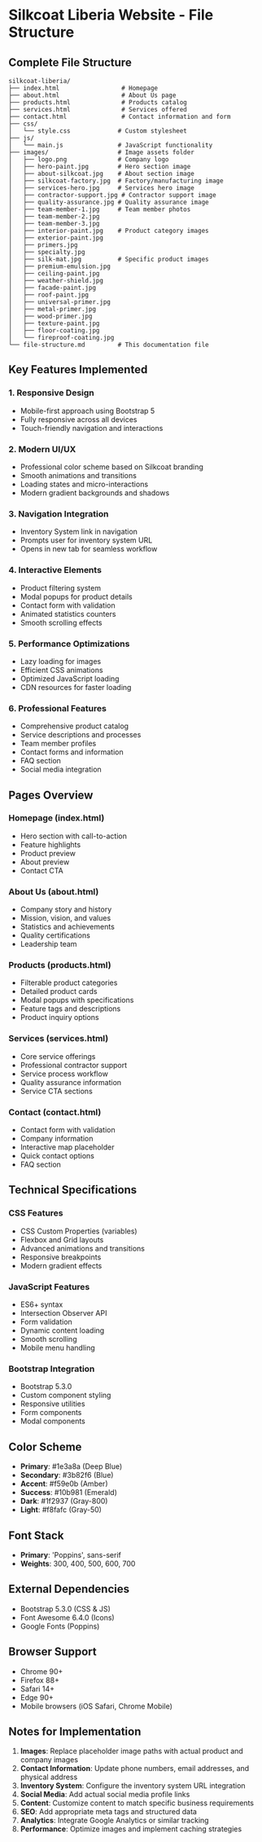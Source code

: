# Silkcoat Liberia Website - File Structure

## Complete File Structure

```
silkcoat-liberia/
├── index.html                 # Homepage
├── about.html                 # About Us page
├── products.html              # Products catalog
├── services.html              # Services offered
├── contact.html               # Contact information and form
├── css/
│   └── style.css             # Custom stylesheet
├── js/
│   └── main.js               # JavaScript functionality
├── images/                   # Image assets folder
│   ├── logo.png              # Company logo
│   ├── hero-paint.jpg        # Hero section image
│   ├── about-silkcoat.jpg    # About section image
│   ├── silkcoat-factory.jpg  # Factory/manufacturing image
│   ├── services-hero.jpg     # Services hero image
│   ├── contractor-support.jpg # Contractor support image
│   ├── quality-assurance.jpg # Quality assurance image
│   ├── team-member-1.jpg     # Team member photos
│   ├── team-member-2.jpg
│   ├── team-member-3.jpg
│   ├── interior-paint.jpg    # Product category images
│   ├── exterior-paint.jpg
│   ├── primers.jpg
│   ├── specialty.jpg
│   ├── silk-mat.jpg          # Specific product images
│   ├── premium-emulsion.jpg
│   ├── ceiling-paint.jpg
│   ├── weather-shield.jpg
│   ├── facade-paint.jpg
│   ├── roof-paint.jpg
│   ├── universal-primer.jpg
│   ├── metal-primer.jpg
│   ├── wood-primer.jpg
│   ├── texture-paint.jpg
│   ├── floor-coating.jpg
│   └── fireproof-coating.jpg
└── file-structure.md         # This documentation file
```

## Key Features Implemented

### 1. **Responsive Design**
- Mobile-first approach using Bootstrap 5
- Fully responsive across all devices
- Touch-friendly navigation and interactions

### 2. **Modern UI/UX**
- Professional color scheme based on Silkcoat branding
- Smooth animations and transitions
- Loading states and micro-interactions
- Modern gradient backgrounds and shadows

### 3. **Navigation Integration**
- Inventory System link in navigation
- Prompts user for inventory system URL
- Opens in new tab for seamless workflow

### 4. **Interactive Elements**
- Product filtering system
- Modal popups for product details
- Contact form with validation
- Animated statistics counters
- Smooth scrolling effects

### 5. **Performance Optimizations**
- Lazy loading for images
- Efficient CSS animations
- Optimized JavaScript loading
- CDN resources for faster loading

### 6. **Professional Features**
- Comprehensive product catalog
- Service descriptions and processes
- Team member profiles
- Contact forms and information
- FAQ section
- Social media integration

## Pages Overview

### **Homepage (index.html)**
- Hero section with call-to-action
- Feature highlights
- Product preview
- About preview
- Contact CTA

### **About Us (about.html)**
- Company story and history
- Mission, vision, and values
- Statistics and achievements
- Quality certifications
- Leadership team

### **Products (products.html)**
- Filterable product categories
- Detailed product cards
- Modal popups with specifications
- Feature tags and descriptions
- Product inquiry options

### **Services (services.html)**
- Core service offerings
- Professional contractor support
- Service process workflow
- Quality assurance information
- Service CTA sections

### **Contact (contact.html)**
- Contact form with validation
- Company information
- Interactive map placeholder
- Quick contact options
- FAQ section

## Technical Specifications

### **CSS Features**
- CSS Custom Properties (variables)
- Flexbox and Grid layouts
- Advanced animations and transitions
- Responsive breakpoints
- Modern gradient effects

### **JavaScript Features**
- ES6+ syntax
- Intersection Observer API
- Form validation
- Dynamic content loading
- Smooth scrolling
- Mobile menu handling

### **Bootstrap Integration**
- Bootstrap 5.3.0
- Custom component styling
- Responsive utilities
- Form components
- Modal components

## Color Scheme

- **Primary**: #1e3a8a (Deep Blue)
- **Secondary**: #3b82f6 (Blue)
- **Accent**: #f59e0b (Amber)
- **Success**: #10b981 (Emerald)
- **Dark**: #1f2937 (Gray-800)
- **Light**: #f8fafc (Gray-50)

## Font Stack

- **Primary**: 'Poppins', sans-serif
- **Weights**: 300, 400, 500, 600, 700

## External Dependencies

- Bootstrap 5.3.0 (CSS & JS)
- Font Awesome 6.4.0 (Icons)
- Google Fonts (Poppins)

## Browser Support

- Chrome 90+
- Firefox 88+
- Safari 14+
- Edge 90+
- Mobile browsers (iOS Safari, Chrome Mobile)

## Notes for Implementation

1. **Images**: Replace placeholder image paths with actual product and company images
2. **Contact Information**: Update phone numbers, email addresses, and physical address
3. **Inventory System**: Configure the inventory system URL integration
4. **Social Media**: Add actual social media profile links
5. **Content**: Customize content to match specific business requirements
6. **SEO**: Add appropriate meta tags and structured data
7. **Analytics**: Integrate Google Analytics or similar tracking
8. **Performance**: Optimize images and implement caching strategies